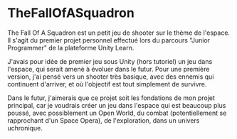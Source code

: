 # TheFallOfASquadron
The Fall Of A Squadron est un petit jeu de shooter sur le thème de l'espace. Il s'agit du premier projet personnel effectué lors du parcours "Junior Programmer" de la plateforme Unity Learn.

J'avais pour idée de premier jeu sous Unity (hors tutoriel) un jeu dans l'espace, qui serait amené à évoluer dans le futur.
Pour une première version, j'ai pensé vers un shooter très basique, avec des ennemis qui continuent d'arriver, et où l'objectif est tout simplement de survivre.

Dans le futur, j'aimerais que ce projet soit les fondations de mon projet principal, car je voudrais créer un jeu dans l'espace qui est beaucoup plus poussé, avec possiblement un Open World, du combat (potentiellement se rapprochant d'un Space Opera), de l'exploration, dans un univers uchronique.
